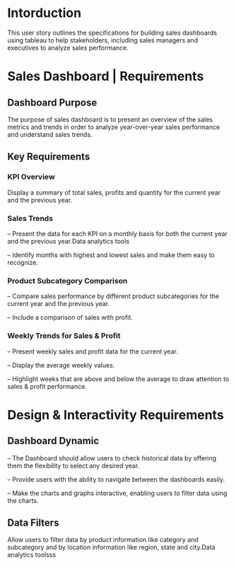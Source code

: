 # Intorduction

This user story outlines the specifications for building sales dashboards using tableau to help stakeholders, including sales managers and executives to analyze sales performance. 

# Sales Dashboard | Requirements
## Dashboard Purpose
The purpose of sales dashboard is to present an overview of the sales metrics and trends in order to analyze year-over-year sales performance and understand sales trends.

## Key Requirements
### KPI Overview

Display a summary of total sales, profits and quantity for the current year and the previous year.

### Sales Trends
 – Present the data for each KPI on a monthly basis for both the current year and the previous year.Data analytics tools


 – Identify months with highest and lowest sales and make them easy to recognize.

### Product Subcategory Comparison
 – Compare sales performance by different product subcategories for the current year and the previous year.

 – Include a comparison of sales with profit.

### Weekly Trends for Sales & Profit
 – Present weekly sales and profit data for the current year.

 – Display the average weekly values.

 – Highlight weeks that are above and below the average to draw attention to sales & profit performance.


# Design & Interactivity Requirements
## Dashboard Dynamic
 – The Dashboard should allow users to check historical data by offering them the flexibility to select any desired year.


 – Provide users with the ability to navigate between the dashboards easily.

 – Make the charts and graphs interactive, enabling users to filter data using the charts.

## Data Filters
Allow users to filter data by product information like category and subcategory and by location information like region, state and city.Data analytics toolsss


